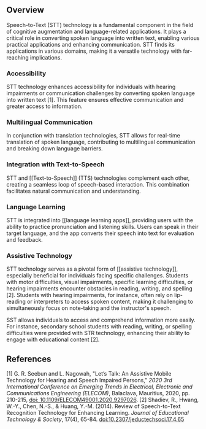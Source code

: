 ## Overview
Speech-to-Text (STT) technology is a fundamental component in the field of cognitive augmentation and language-related applications. It plays a critical role in converting spoken language into written text, enabling various practical applications and enhancing communication. STT finds its applications in various domains, making it a versatile technology with far-reaching implications.
### Accessibility
STT technology enhances accessibility for individuals with hearing impairments or communication challenges by converting spoken language into written text [1]. This feature ensures effective communication and greater access to information.
### Multilingual Communication
In conjunction with translation technologies, STT allows for real-time translation of spoken language, contributing to multilingual communication and breaking down language barriers.    
### Integration with Text-to-Speech
STT and [[Text-to-Speech]] (TTS) technologies complement each other, creating a seamless loop of speech-based interaction. This combination facilitates natural communication and understanding.    
### Language Learning 
STT is integrated into [[language learning apps]], providing users with the ability to practice pronunciation and listening skills. Users can speak in their target language, and the app converts their speech into text for evaluation and feedback.
### Assistive Technology
STT technology serves as a pivotal form of [[assistive technology]], especially beneficial for individuals facing specific challenges. Students with motor difficulties, visual impairments, specific learning difficulties, or hearing impairments encounter obstacles in reading, writing, and spelling [2]. Students with hearing impairments, for instance, often rely on lip-reading or interpreters to access spoken content, making it challenging to simultaneously focus on note-taking and the instructor's speech. 

SST allows individuals to access and comprehend information more easily. For instance, secondary school students with reading, writing, or spelling difficulties were provided with STR technology, enhancing their ability to engage with educational content [2].
## References
[1] G. R. Seebun and L. Nagowah, "Let’s Talk: An Assistive Mobile Technology for Hearing and Speech Impaired Persons," _2020 3rd International Conference on Emerging Trends in Electrical, Electronic and Communications Engineering (ELECOM)_, Balaclava, Mauritius, 2020, pp. 210-215, [doi: 10.1109/ELECOM49001.2020.9297026](https://ieeexplore.ieee.org/abstract/document/9297026).
[2] Shadiev, R., Hwang, W.-Y., Chen, N.-S., & Huang, Y.-M. (2014). Review of Speech-to-Text Recognition Technology for Enhancing Learning. _Journal of Educational Technology & Society_, 17(4), 65-84. [doi:10.2307/jeductechsoci.17.4.65](https://www.jstor.org/stable/10.2307/jeductechsoci.17.4.65)